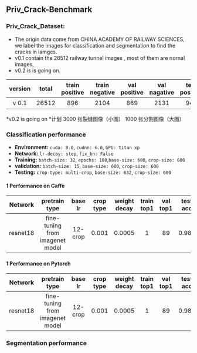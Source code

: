 
## Priv_Crack-Benchmark

### Priv_Crack_Dataset:
* The origin data come from CHINA ACADEMY OF RAILWAY SCIENCES, we label the images for classification and segmentation to find the cracks in iamges.
* v0.1 contain the 26512 railway tunnel images , most of them are nornal images, 
* v0.2 is is going on.

version |total |train positive|train negative|val positive|val nagative|test positive|test nagative|notes
:---:|:---:|:---:|:---:|:---:|:---:|:---:|:---:|:---:
v 0.1|26512|896|2104|869|2131|941|19571|备注

*v0.2 is going on
*计划 3000 张裂缝图像（小图） 1000 张分割图像（大图）   


### Classification  performance

* **Environment:**  `cuda: 8.0`, `cudnn: 6.0`, `GPU: titan xp`
* **Network:** `lr-decay: step`, `fix_bn: False`
* **Training:** `batch-size: 32`, `epochs: 100`,`base-size: 600`, `crop-size: 600`
* **validation:** `batch-size: 15`,  `base-size: 600`, `crop-size: 600`
* **Testing:** `crop-type: multi-crop`, `base-size: 632`, `crop-size: 600`

#### 1 Performance on Caffe 
Network|pretrain type|base lr|crop type|weight decay|train top1|val top1|test acc|test precision|test recall|notes
:---:|:---:|:---:|:---:|:---:|:---:|:---:|:---:|:---:|:---:|:---:
resnet18|fine-tuning from imagenet model|12-crop|0.001|0.0005|1|89|0.985|0.870|0.808|base_line

#### 1 Performance on Pytorch
Network|pretrain type|base lr|crop type|weight decay|train top1|val top1|test acc|test precision|test recall|notes
:---:|:---:|:---:|:---:|:---:|:---:|:---:|:---:|:---:|:---:|:---:
resnet18|fine-tuning from imagenet model|12-crop|0.001|0.0005|1|89|0.985|0.870|0.808|base_line




### Segmentation  performance













